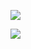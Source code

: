 ![](https://github-readme-stats.vercel.app/api?username=magiruuvelvet&show_icons=true&include_all_commits=true,&disable_animations=true&count_private=true&custom_title=%E3%83%9E%E3%82%AE%E3%83%AB%E3%82%A5%E3%83%BC%E3%83%99%E3%83%AB%E3%83%99%E3%83%83%E3%83%88%E3%81%AE%20GitHub%20%E7%B5%B1%E8%A8%88)

![](https://github-readme-stats.vercel.app/api/top-langs/?username=magiruuvelvet&layout=compact&hide=javascript,typescript,shell,php,css,html&locale=ja)

<!-- ![](https://github-profile-trophy.vercel.app/?username=magiruuvelvet) -->
